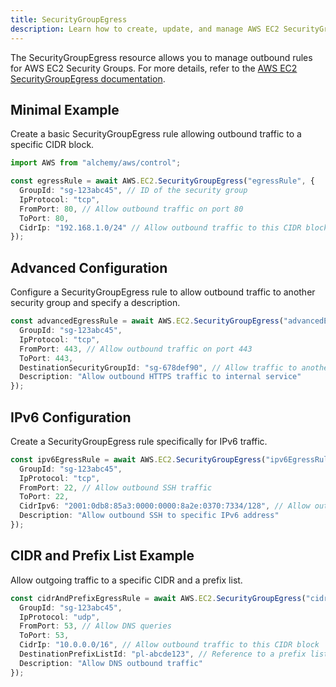 ```yaml
---
title: SecurityGroupEgress
description: Learn how to create, update, and manage AWS EC2 SecurityGroupEgresss using Alchemy Cloud Control.
---
```


The SecurityGroupEgress resource allows you to manage outbound rules for AWS EC2 Security Groups. For more details, refer to the [AWS EC2 SecurityGroupEgress documentation](https://docs.aws.amazon.com/ec2/latest/userguide/).

## Minimal Example

Create a basic SecurityGroupEgress rule allowing outbound traffic to a specific CIDR block.

```ts
import AWS from "alchemy/aws/control";

const egressRule = await AWS.EC2.SecurityGroupEgress("egressRule", {
  GroupId: "sg-123abc45", // ID of the security group
  IpProtocol: "tcp",
  FromPort: 80, // Allow outbound traffic on port 80
  ToPort: 80,
  CidrIp: "192.168.1.0/24" // Allow outbound traffic to this CIDR block
});
```

## Advanced Configuration

Configure a SecurityGroupEgress rule to allow outbound traffic to another security group and specify a description.

```ts
const advancedEgressRule = await AWS.EC2.SecurityGroupEgress("advancedEgressRule", {
  GroupId: "sg-123abc45",
  IpProtocol: "tcp",
  FromPort: 443, // Allow outbound traffic on port 443
  ToPort: 443,
  DestinationSecurityGroupId: "sg-678def90", // Allow traffic to another security group
  Description: "Allow outbound HTTPS traffic to internal service"
});
```

## IPv6 Configuration

Create a SecurityGroupEgress rule specifically for IPv6 traffic.

```ts
const ipv6EgressRule = await AWS.EC2.SecurityGroupEgress("ipv6EgressRule", {
  GroupId: "sg-123abc45",
  IpProtocol: "tcp",
  FromPort: 22, // Allow outbound SSH traffic
  ToPort: 22,
  CidrIpv6: "2001:0db8:85a3:0000:0000:8a2e:0370:7334/128", // Allow outbound traffic to this IPv6 address
  Description: "Allow outbound SSH to specific IPv6 address"
});
```

## CIDR and Prefix List Example

Allow outgoing traffic to a specific CIDR and a prefix list.

```ts
const cidrAndPrefixEgressRule = await AWS.EC2.SecurityGroupEgress("cidrAndPrefixEgressRule", {
  GroupId: "sg-123abc45",
  IpProtocol: "udp",
  FromPort: 53, // Allow DNS queries
  ToPort: 53,
  CidrIp: "10.0.0.0/16", // Allow outbound traffic to this CIDR block
  DestinationPrefixListId: "pl-abcde123", // Reference to a prefix list
  Description: "Allow DNS outbound traffic"
});
```